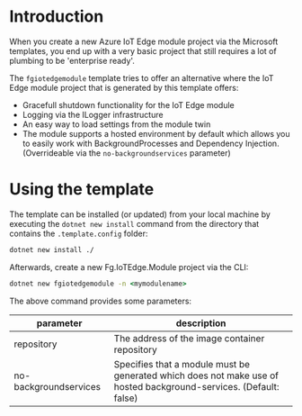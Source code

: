 # Introduction

When you create a new Azure IoT Edge module project via the Microsoft templates, you end up with a very basic project that still requires a lot of plumbing to be 'enterprise ready'.

The `fgiotedgemodule` template tries to offer an alternative where the IoT Edge module project that is generated by this template offers:

- Gracefull shutdown functionality for the IoT Edge module
- Logging via the ILogger infrastructure
- An easy way to load settings from the module twin
- The module supports a hosted environment by default which allows you to easily work with BackgroundProcesses and Dependency Injection.  (Overrideable via the `no-backgroundservices` parameter)

# Using the template

The template can be installed (or updated) from your local machine by executing  the `dotnet new install` command from the directory that contains the `.template.config` folder:

```cmd
dotnet new install ./
```

Afterwards, create a new Fg.IoTEdge.Module project via the CLI:

```cmd
dotnet new fgiotedgemodule -n <mymodulename>
```

The above command provides some parameters:

|parameter|description
|-|-|
|repository|The address of the image container repository
|no-backgroundservices|Specifies that a module must be generated which does not make use of hosted background-services.  (Default: false)